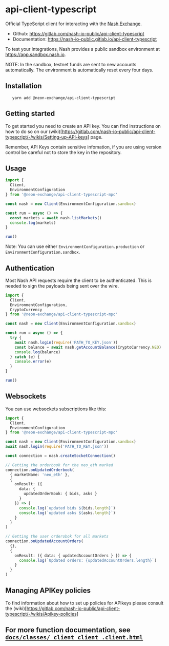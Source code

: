 # api-client-typescript

Official TypeScript client for interacting with the [Nash Exchange](https://nash.io/).

- Github: https://gitlab.com/nash-io-public/api-client-typescript
- Documentation: https://nash-io-public.gitlab.io/api-client-typescript

To test your integrations, Nash provides a public sandbox environment at https://app.sandbox.nash.io.

NOTE: In the sandbox, testnet funds are sent to new accounts automatically. The environment is automatically reset every four days.

## Installation

```
   yarn add @neon-exchange/api-client-typescript
```

## Getting started

To get started you need to create an API key. You can find instructions on how to do so on our (wiki)[https://gitlab.com/nash-io-public/api-client-typescript/-/wikis/Setting-up-API-keys] page.

Remember, API Keys contain sensitive infomation, if you are using version control be careful not to store the key in the repository.

## Usage

```typescript
import {
  Client,
  EnvironmentConfiguration
} from '@neon-exchange/api-client-typescript-mpc'

const nash = new Client(EnvironmentConfiguration.sandbox)

const run = async () => {
  const markets = await nash.listMarkets()
  console.log(markets)
}

run()
```

Note: You can use either `EnvironmentConfiguration.production` or `EnvironmentConfiguration.sandbox`.

## Authentication

Most Nash API requests require the client to be authenticated. This is needed to sign the payloads being sent over the wire.

```typescript
import {
  Client,
  EnvironmentConfiguration,
  CryptoCurrency
} from '@neon-exchange/api-client-typescript-mpc'

const nash = new Client(EnvironmentConfiguration.sandbox)

const run = async () => {
  try {
    await nash.login(require('PATH_TO_KEY.json'))
    const balance = await nash.getAccountBalance(CryptoCurrency.NEO)
    console.log(balance)
  } catch (e) {
    console.error(e)
  }
}

run()
```

## Websockets

You can use websockets subscriptions like this:

```typescript
import {
  Client,
  EnvironmentConfiguration
} from '@neon-exchange/api-client-typescript-mpc'

const nash = new Client(EnvironmentConfiguration.sandbox)
await nash.login(require('PATH_TO_KEY.json'))

const connection = nash.createSocketConnection()

// Getting the orderbook for the neo_eth marked
connection.onUpdatedOrderbook(
  { marketName: 'neo_eth' },
  {
    onResult: ({
      data: {
        updatedOrderBook: { bids, asks }
      }
    }) => {
      console.log(`updated bids ${bids.length}`)
      console.log(`updated asks ${asks.length}`)
    }
  }
)

// Getting the user orderobok for all markets
connection.onUpdatedAccountOrders(
  {},
  {
    onResult: ({ data: { updatedAccountOrders } }) => {
      console.log(`Updated orders: {updatedAccountOrders.length}`)
    }
  }
)
```

## Managing APIKey policies

To find information about how to set up policies for APIkeys please consult the (wiki)[https://gitlab.com/nash-io-public/api-client-typescript/-/wikis/Apikey-policies]

## For more function documentation, see [`docs/classes/_client_client_.client.html`](./classes/_client_client_.client.html)
